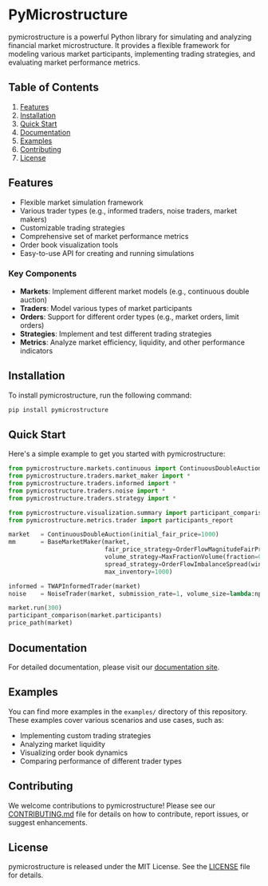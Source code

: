 # PyMicrostructure

pymicrostructure is a powerful Python library for simulating and analyzing financial market microstructure. It provides a flexible framework for modeling various market participants, implementing trading strategies, and evaluating market performance metrics.

## Table of Contents

1. [Features](#features)
2. [Installation](#installation)
3. [Quick Start](#quick-start)
4. [Documentation](#documentation)
5. [Examples](#examples)
6. [Contributing](#contributing)
7. [License](#license)

## Features

- Flexible market simulation framework
- Various trader types (e.g., informed traders, noise traders, market makers)
- Customizable trading strategies
- Comprehensive set of market performance metrics
- Order book visualization tools
- Easy-to-use API for creating and running simulations

### Key Components

- **Markets**: Implement different market models (e.g., continuous double auction)
- **Traders**: Model various types of market participants
- **Orders**: Support for different order types (e.g., market orders, limit orders)
- **Strategies**: Implement and test different trading strategies
- **Metrics**: Analyze market efficiency, liquidity, and other performance indicators

## Installation

To install pymicrostructure, run the following command:

```bash
pip install pymicrostructure
```

## Quick Start

Here's a simple example to get you started with pymicrostructure:

```python
from pymicrostructure.markets.continuous import ContinuousDoubleAuction
from pymicrostructure.traders.market_maker import *
from pymicrostructure.traders.informed import *
from pymicrostructure.traders.noise import *
from pymicrostructure.traders.strategy import *

from pymicrostructure.visualization.summary import participant_comparison, price_path
from pymicrostructure.metrics.trader import participants_report

market   = ContinuousDoubleAuction(initial_fair_price=1000)
mm       = BaseMarketMaker(market,
                           fair_price_strategy=OrderFlowMagnitudeFairPrice(window=10, aggressiveness=1),
                           volume_strategy=MaxFractionVolume(fraction=0.1), 
                           spread_strategy=OrderFlowImbalanceSpread(window=5, aggressiveness=10, min_halfspread=3),
                           max_inventory=1000)

informed = TWAPInformedTrader(market)
noise    = NoiseTrader(market, submission_rate=1, volume_size=lambda:np.random.randint(1, 5))

market.run(300)
participant_comparison(market.participants)
price_path(market)
```

## Documentation

For detailed documentation, please visit our [documentation site](https://pymicrostructure.readthedocs.io).

## Examples

You can find more examples in the `examples/` directory of this repository. These examples cover various scenarios and use cases, such as:

- Implementing custom trading strategies
- Analyzing market liquidity
- Visualizing order book dynamics
- Comparing performance of different trader types

## Contributing

We welcome contributions to pymicrostructure! Please see our [CONTRIBUTING.md](CONTRIBUTING.md) file for details on how to contribute, report issues, or suggest enhancements.

## License

pymicrostructure is released under the MIT License. See the [LICENSE](LICENSE) file for details.